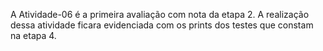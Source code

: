 A Atividade-06 é a primeira avaliação com nota da etapa 2.
A realização dessa atividade ficara evidenciada com os prints  dos testes que constam na etapa 4.

